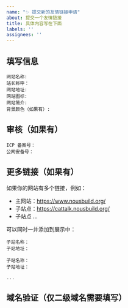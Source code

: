 ```yaml
---
name: "✨ 提交新的友情链接申请"
about: 提交一个友情链接
title: 具体内容写在下面
labels: ''
assignees: ''
---
```

<!-- 请按照下面的模板填写，不遵循模版，Issue 将会被直接关闭。-->

## 填写信息

<!-- 网站图标：可以通过 Issue 上传，或者提供图片链接 （图片为 825×600 以上的等比尺寸） -->

<!-- 网站简介：40字以内（包含标点符号） -->

<!-- 背景颜色：即网站主题色，以十六进制的方式填写 -->

```
网站名称: 
站长称呼：
网站地址:
网站图标:
网站简介:
背景颜色（如果有）:
```

## 审核（如果有）
<!-- 提供工信部 ICP 备案号（例如：京ICP备10036305号） -->

```
ICP 备案号：
公网安备号：
```

## 更多链接（如果有）

如果你的网站有多个链接，例如：

+ 主网站：https://www.nousbuild.org/
+ 子站点：https://cattalk.nousbuild.org/
+ 子站点 ...

可以同时一并添加到展示中：

```
子站名称：
子站地址：

子站名称：
子站地址：

...
```

## 域名验证（仅二级域名需要填写）

<!-- 如果你是二级域名，请提供提供域名证书截图（更多链接中的子域名无需验证） -->
